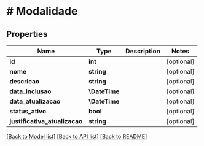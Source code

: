 # # Modalidade

## Properties

Name | Type | Description | Notes
------------ | ------------- | ------------- | -------------
**id** | **int** |  | [optional]
**nome** | **string** |  | [optional]
**descricao** | **string** |  | [optional]
**data_inclusao** | **\DateTime** |  | [optional]
**data_atualizacao** | **\DateTime** |  | [optional]
**status_ativo** | **bool** |  | [optional]
**justificativa_atualizacao** | **string** |  | [optional]

[[Back to Model list]](../../README.md#models) [[Back to API list]](../../README.md#endpoints) [[Back to README]](../../README.md)
